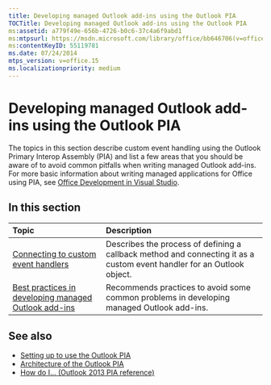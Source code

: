 ```yaml
---
title: Developing managed Outlook add-ins using the Outlook PIA
TOCTitle: Developing managed Outlook add-ins using the Outlook PIA
ms:assetid: a779f49e-656b-4726-b0c6-37c4a6f9abd1
ms:mtpsurl: https://msdn.microsoft.com/library/office/bb646706(v=office.15)
ms:contentKeyID: 55119781
ms.date: 07/24/2014
mtps_version: v=office.15
ms.localizationpriority: medium
---
```


# Developing managed Outlook add-ins using the Outlook PIA

The topics in this section describe custom event handling using the Outlook Primary Interop Assembly (PIA) and list a few areas that you should be aware of to avoid common pitfalls when writing managed Outlook add-ins. For more basic information about writing managed applications for Office using PIA, see [Office Development in Visual Studio](https://docs.microsoft.com/visualstudio/vsto/office-and-sharepoint-development-in-visual-studio?view=vs-2017).

## In this section

|Topic|Description|
|:----|:----------|
|[Connecting to custom event handlers](connecting-to-custom-event-handlers.md) |Describes the process of defining a callback method and connecting it as a custom event handler for an Outlook object.|
|[Best practices in developing managed Outlook add-ins](best-practices-in-developing-managed-outlook-add-ins.md) |Recommends practices to avoid some common problems in developing managed Outlook add-ins.

## See also

- [Setting up to use the Outlook PIA](setting-up-to-use-the-outlook-pia.md)
- [Architecture of the Outlook PIA](architecture-of-the-outlook-pia.md)
- [How do I... (Outlook 2013 PIA reference)](how-do-i-outlook-2013-pia-reference.md)

